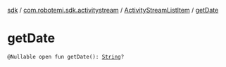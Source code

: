 [sdk](../../index.md) / [com.robotemi.sdk.activitystream](../index.md) / [ActivityStreamListItem](index.md) / [getDate](./get-date.md)

# getDate

`@Nullable open fun getDate(): `[`String`](https://kotlinlang.org/api/latest/jvm/stdlib/kotlin/-string/index.html)`?`